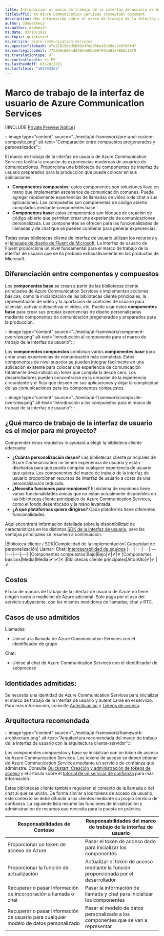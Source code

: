 ```yaml
---
title: Introducción al marco de trabajo de la interfaz de usuario de Azure Communication Services
titleSuffix: An Azure Communication Services conceptual document
description: Más información sobre el marco de trabajo de la interfaz de usuario de Azure Communication Services
author: ddematheu2
ms.author: dademath
ms.date: 03/10/2021
ms.topic: quickstart
ms.service: azure-communication-services
ms.openlocfilehash: 47a32815ded5809edfde856a38c69ec7c6fd6fdf
ms.sourcegitcommit: 772eb9c6684dd4864e0ba507945a83e48b8c16f0
ms.translationtype: HT
ms.contentlocale: es-ES
ms.lasthandoff: 03/20/2021
ms.locfileid: "103493363"
---
```

# <a name="azure-communication-services-ui-framework"></a>Marco de trabajo de la interfaz de usuario de Azure Communication Services

[!INCLUDE [Private Preview Notice](../../includes/private-preview-include.md)]

:::image type="content" source="../media/ui-framework/pre-and-custom-composite.png" alt-text="Comparación entre compuestos pregenerados y personalizados":::

El marco de trabajo de la interfaz de usuario de Azure Communication Services facilita la creación de experiencias modernas de usuarios de comunicaciones. Proporciona una biblioteca de componentes de interfaz de usuario preparados para la producción que puede colocar en sus aplicaciones:

- **Componentes compuestos**: estos componentes son soluciones llave en mano que implementan escenarios de comunicación comunes. Puede agregar rápidamente experiencias de llamadas de vídeo o de chat a sus aplicaciones. Los compuestos son componentes de código abierto compilados mediante componentes base.
- **Componentes base**: estos componentes son bloques de creación de código abierto que permiten crear una experiencia de comunicaciones personalizada. Los componentes se ofrecen para las funcionalidades de llamadas y de chat que se pueden combinar para generar experiencias. 

Todas estas bibliotecas cliente de interfaz de usuario utilizan los recursos y el [lenguaje de diseño de Fluent de Microsoft](https://developer.microsoft.com/fluentui/). La interfaz de usuario de Fluent proporciona un nivel fundamental para el marco de trabajo de la interfaz de usuario que se ha probado exhaustivamente en los productos de Microsoft.

## <a name="differentiating-components-and-composites"></a>**Diferenciación entre componentes y compuestos**

Los **componentes base** se crean a partir de las bibliotecas cliente principales de Azure Communication Services e implementan acciones básicas, como la inicialización de las bibliotecas cliente principales, la representación de vídeo y la aportación de controles de usuario para silenciar, activar o desactivar el vídeo, etc. Puede usar estos **componentes base** para crear sus propias experiencias de diseño personalizadas mediante componentes de comunicación pregenerados y preparados para la producción.

:::image type="content" source="../media/ui-framework/component-overview.png" alt-text="Introducción al componente para el marco de trabajo de la interfaz de usuario":::

Los **componentes compuestos** combinan varios **componentes base** para crear unas experiencias de comunicación más completas. Estos componentes de nivel superior se pueden integrar fácilmente en una aplicación existente para colocar una experiencia de comunicación totalmente desarrollada sin tener que compilarla desde cero. Los desarrolladores pueden concentrarse en la creación de la experiencia circundante y el flujo que deseen en sus aplicaciones y dejar la complejidad de las comunicaciones para los componentes compuestos.

:::image type="content" source="../media/ui-framework/composite-overview.png" alt-text="Introducción a los compuestos para el marco de trabajo de la interfaz de usuario":::

## <a name="what-ui-framework-is-best-for-my-project"></a>¿Qué marco de trabajo de la interfaz de usuario es el mejor para mi proyecto?

Comprender estos requisitos le ayudará a elegir la biblioteca cliente adecuada:

- **¿Cuánta personalización desea?** Las bibliotecas cliente principales de Azure Communication no tienen experiencia de usuario y están diseñadas para que pueda compilar cualquier experiencia de usuario que quiera. Los componentes del marco de trabajo de la interfaz de usuario proporcionan recursos de interfaz de usuario a costa de una personalización reducida.
- **¿Necesita funciones para reuniones?** El sistema de reuniones tiene varias funcionalidades únicas que no están actualmente disponibles en las bibliotecas cliente principales de Azure Communication Services, como el fondo desenfocado y la mano levantada.
- **¿A qué plataformas quiere dirigirse?** Cada plataforma tiene diferentes funcionalidades.

Aquí encontrará información detallada sobre la disponibilidad de características en los distintos [SDK de la interfaz de usuario](ui-sdk-features.md), pero las ventajas principales se resumen a continuación.

|Biblioteca cliente / SDK|Complejidad de la implementación|    Capacidad de personalización|  Llamar| Chat| [Interoperabilidad de equipos](./../teams-interop.md)
|---|---|---|---|---|---|---|
|Componentes compuestos|Bajo|Bajo|✔|✔|✕
|Componentes básicos|Media|Media|✔|✔|✕
|Bibliotecas cliente principales|Alto|Alto|✔|✔ |✔

## <a name="cost"></a>Costos

El uso de marcos de trabajo de la interfaz de usuario de Azure no tiene ningún costo o medición de Azure adicional. Solo paga por el uso del servicio subyacente, con los mismos medidores de llamadas, chat y RTC.

## <a name="supported-use-cases"></a>Casos de uso admitidos

Llamadas:

- Unirse a la llamada de Azure Communication Services con el identificador de grupo

Chat:

- Unirse al chat de Azure Communication Services con el identificador de subproceso

## <a name="supported-identities"></a>Identidades admitidas:

Se necesita una identidad de Azure Communication Services para inicializar el marco de trabajo de la interfaz de usuario y autenticarse en el servicio. Para más información, consulte [Autenticación](../authentication.md) y [Tokens de acceso](../../quickstarts/access-tokens.md).


## <a name="recommended-architecture"></a>Arquitectura recomendada 

:::image type="content" source="../media/ui-framework/framework-architecture.png" alt-text="Arquitectura recomendada del marco de trabajo de la interfaz de usuario con la arquitectura cliente-servidor":::

Los componentes compuestos y base se inicializan con un token de acceso de Azure Communication Services. Los tokens de acceso se deben obtener de Azure Communication Services mediante un servicio de confianza que administre. Consulte [Quickstart: Creación y administración de tokens de acceso](../../quickstarts/access-tokens.md) y el artículo sobre el [tutorial de un servicio de confianza](../../tutorials/trusted-service-tutorial.md) para más información.

Estas bibliotecas cliente también requieren el contexto de la llamada o del chat al que se unirán. De forma similar a los tokens de acceso de usuario, este contexto se debe difundir a los clientes mediante su propio servicio de confianza. La siguiente lista resume las funciones de inicialización y administración de recursos que necesita para la puesta en práctica.

| Responsabilidades de Contoso                                 | Responsabilidades del marco de trabajo de la interfaz de usuario                         |
|----------------------------------------------------------|-----------------------------------------------------------------|
| Proporcionar un token de acceso de Azure                    | Pasar el token de acceso dado para inicializar los componentes        |
| Proporcionar la función de actualización                                 | Actualizar el token de acceso mediante la función proporcionada por el desarrollador          |
| Recuperar o pasar información de incorporación a llamada o chat          | Pasar la información de llamada y chat para inicializar los componentes |
| Recuperar o pasar información de usuario para cualquier modelo de datos personalizado | Pasar el modelo de datos personalizado a los componentes que se van a representar          |
